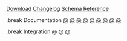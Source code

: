
[Download](/download)
[Changelog](/changelog)
[Schema Reference](/schema)

:break
Documentation
[@](/docs/getting-started)
[@](/docs/the-build-file)
[@](/docs/creating-targets)
[@](/docs/cxx-compile-settings)
[@](/docs/build-configurations)
[@](/docs/describing-the-distribution)
[@](/docs/command-usage)
[@](/docs/the-settings-file)
[@](/docs/other-topics)

:break
Integration
[@](/integrations/integration-development)
[@](/integrations/visual-studio-code)
[@](/integrations/visual-studio)


<!-- Other -->
<!-- [](/contact) -->

<!-- Dev  -->
<!-- [](/sandbox) -->
